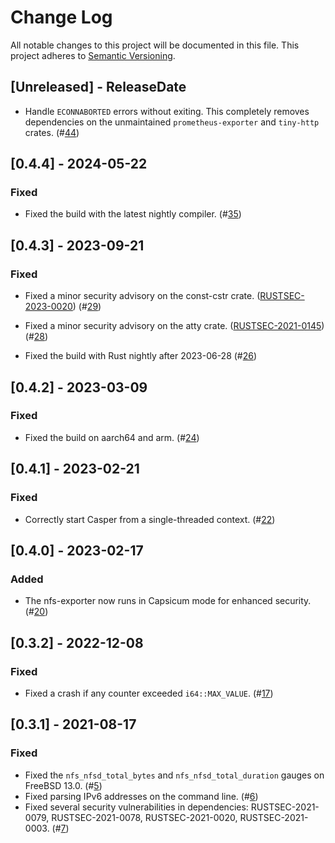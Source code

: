 # Change Log

All notable changes to this project will be documented in this file.
This project adheres to [Semantic Versioning](https://semver.org/).

## [Unreleased] - ReleaseDate

- Handle `ECONNABORTED` errors without exiting.  This completely removes
  dependencies on the unmaintained `prometheus-exporter` and `tiny-http`
  crates.
  (#[44](https://github.com/Axcient/freebsd-nfs-exporter/pull/44))

## [0.4.4] - 2024-05-22

### Fixed

- Fixed the build with the latest nightly compiler.
  (#[35](https://github.com/Axcient/freebsd-nfs-exporter/pull/35))

## [0.4.3] - 2023-09-21

### Fixed

- Fixed a minor security advisory on the const-cstr crate.
  ([RUSTSEC-2023-0020](https://rustsec.org/advisories/RUSTSEC-2023-0020))
  (#[29](https://github.com/Axcient/freebsd-nfs-exporter/pull/29))

- Fixed a minor security advisory on the atty crate.
  ([RUSTSEC-2021-0145](https://rustsec.org/advisories/RUSTSEC-2021-0145))
  (#[28](https://github.com/Axcient/freebsd-nfs-exporter/pull/28))

- Fixed the build with Rust nightly after 2023-06-28
  (#[26](https://github.com/Axcient/freebsd-nfs-exporter/pull/26))

## [0.4.2] - 2023-03-09

### Fixed

- Fixed the build on aarch64 and arm.
  (#[24](https://github.com/Axcient/freebsd-nfs-exporter/pull/24))

## [0.4.1] - 2023-02-21

### Fixed

- Correctly start Casper from a single-threaded context.
  (#[22](https://github.com/Axcient/freebsd-nfs-exporter/pull/22))

## [0.4.0] - 2023-02-17

### Added

- The nfs-exporter now runs in Capsicum mode for enhanced security.
  (#[20](https://github.com/Axcient/freebsd-nfs-exporter/pull/20))

## [0.3.2] - 2022-12-08

### Fixed

- Fixed a crash if any counter exceeded `i64::MAX_VALUE`.
  (#[17](https://github.com/Axcient/freebsd-nfs-exporter/pull/17))

## [0.3.1] - 2021-08-17
### Fixed

- Fixed the `nfs_nfsd_total_bytes` and `nfs_nfsd_total_duration` gauges on
  FreeBSD 13.0.
  (#[5](https://github.com/Axcient/freebsd-nfs-exporter/pull/5))
- Fixed parsing IPv6 addresses on the command line.
  (#[6](https://github.com/Axcient/freebsd-nfs-exporter/pull/6))
- Fixed several security vulnerabilities in dependencies: RUSTSEC-2021-0079,
  RUSTSEC-2021-0078, RUSTSEC-2021-0020, RUSTSEC-2021-0003.
  (#[7](https://github.com/Axcient/freebsd-nfs-exporter/pull/7))
